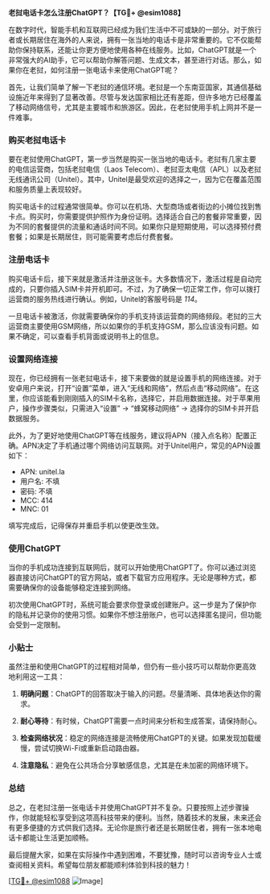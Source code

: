 **老挝电话卡怎么注册ChatGPT？【TG💪+ @esim1088】**

在数字时代，智能手机和互联网已经成为我们生活中不可或缺的一部分。对于旅行者或长期居住在海外的人来说，拥有一张当地的电话卡是非常重要的。它不仅能帮助你保持联系，还能让你更方便地使用各种在线服务。比如，ChatGPT就是一个非常强大的AI助手，它可以帮助你解答问题、生成文本，甚至进行对话。那么，如果你在老挝，如何注册一张电话卡来使用ChatGPT呢？

首先，让我们简单了解一下老挝的通信环境。老挝是一个东南亚国家，其通信基础设施近年来得到了显著改善。尽管与发达国家相比还有差距，但许多地方已经覆盖了移动网络信号，尤其是主要城市和旅游区。因此，在老挝使用手机上网并不是一件难事。

### 购买老挝电话卡

要在老挝使用ChatGPT，第一步当然是购买一张当地的电话卡。老挝有几家主要的电信运营商，包括老挝电信（Laos Telecom）、老挝亚太电信（APL）以及老挝无线通讯公司（Unitel）。其中，Unitel是最受欢迎的选择之一，因为它在覆盖范围和服务质量上表现较好。

购买电话卡的过程通常很简单。你可以在机场、大型商场或者街边的小摊位找到售卡点。购买时，你需要提供护照作为身份证明。选择适合自己的套餐非常重要，因为不同的套餐提供的流量和通话时间不同。如果你只是短期使用，可以选择预付费套餐；如果是长期居住，则可能需要考虑后付费套餐。

### 注册电话卡

购买电话卡后，接下来就是激活并注册这张卡。大多数情况下，激活过程是自动完成的，只要你插入SIM卡并开机即可。不过，为了确保一切正常工作，你可以拨打运营商的服务热线进行确认。例如，Unitel的客服号码是 *114*。

一旦电话卡被激活，你就需要确保你的手机支持该运营商的网络频段。老挝的三大运营商主要使用GSM网络，所以如果你的手机支持GSM，那么应该没有问题。如果不确定，可以查看手机背面或说明书上的信息。

### 设置网络连接

现在，你已经拥有一张老挝电话卡，接下来要做的就是设置手机的网络连接。对于安卓用户来说，打开“设置”菜单，进入“无线和网络”，然后点击“移动网络”。在这里，你应该能看到刚刚插入的SIM卡名称，选择它，并启用数据连接。对于苹果用户，操作步骤类似，只需进入“设置” -> “蜂窝移动网络” -> 选择你的SIM卡并开启数据服务。

此外，为了更好地使用ChatGPT等在线服务，建议将APN（接入点名称）配置正确。APN决定了手机通过哪个网络访问互联网。对于Unitel用户，常见的APN设置如下：

- APN: unitel.la  
- 用户名: 不填  
- 密码: 不填  
- MCC: 414  
- MNC: 01  

填写完成后，记得保存并重启手机以使更改生效。

### 使用ChatGPT

当你的手机成功连接到互联网后，就可以开始使用ChatGPT了。你可以通过浏览器直接访问ChatGPT的官方网站，或者下载官方应用程序。无论是哪种方式，都需要确保你的设备能够稳定连接到网络。

初次使用ChatGPT时，系统可能会要求你登录或创建账户。这一步是为了保护你的隐私并记录你的使用习惯。如果你不想注册账户，也可以选择匿名提问，但功能会受到一定限制。

### 小贴士

虽然注册和使用ChatGPT的过程相对简单，但仍有一些小技巧可以帮助你更高效地利用这一工具：

1. **明确问题**：ChatGPT的回答取决于输入的问题。尽量清晰、具体地表达你的需求。
   
2. **耐心等待**：有时候，ChatGPT需要一点时间来分析和生成答案，请保持耐心。

3. **检查网络状况**：稳定的网络连接是流畅使用ChatGPT的关键。如果发现加载缓慢，尝试切换Wi-Fi或重新启动路由器。

4. **注意隐私**：避免在公共场合分享敏感信息，尤其是在未加密的网络环境下。

### 总结

总之，在老挝注册一张电话卡并使用ChatGPT并不复杂。只要按照上述步骤操作，你就能轻松享受到这项高科技带来的便利。当然，随着技术的发展，未来还会有更多便捷的方式供我们选择。无论你是旅行者还是长期居住者，拥有一张本地电话卡都能让生活更加顺畅。

最后提醒大家，如果在实际操作中遇到困难，不要犹豫，随时可以咨询专业人士或查阅相关资料。希望每位朋友都能顺利体验到科技的魅力！

[[TG💪+ @esim1088](https://t.me/s/esim1088) ![Image](https://i.postimg.cc/4NQfJmqS/Snipaste-2025-05-13-00-14-12.png)]